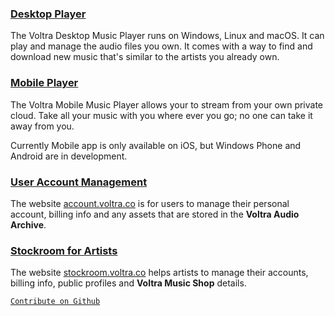 ### [Desktop Player](/desktop)

The Voltra Desktop Music Player runs on Windows, Linux and macOS. It can play
and manage the audio files you own. It comes with a way to find and download
new music that's similar to the artists you already own.

### [Mobile Player](/mobile)

The Voltra Mobile Music Player allows your to stream from your own private
cloud. Take all your music with you where ever you go; no one can take it away
from you.

Currently Mobile app is only available on iOS, but Windows Phone and Android
are in development.

### [User Account Management](/account)

The website [account.voltra.co][0] is for users to manage their personal
account, billing info and any assets that are stored in the **Voltra Audio
Archive**.

### [Stockroom for Artists](/stockroom)

The website [stockroom.voltra.co][1] helps artists to manage their accounts,
billing info, public profiles and **Voltra Music Shop** details.

[0]:https://account.voltra.co
[1]:https://stockroom.voltra.co

[`Contribute on Github`](https://github.com/voltraco/docs/)
